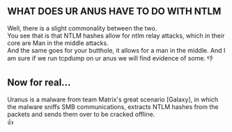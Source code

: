 ## WHAT DOES UR ANUS HAVE TO DO WITH NTLM
Well, there is a slight commonality between the two.<br>
You see that is that NTLM hashes allow for ntlm relay attacks, which in their core are Man in the middle attacks.<br>
And the same goes for your butthole, it allows for a man in the middle. And I am sure if we run tcpdump on ur anus we will find evidence of some.
👎

## Now for real...
Uranus is a malware from team Matrix's great scenario [Galaxy], in which the malware sniffs SMB communications, extracts NTLM hashes from the packets and sends them over to be cracked offline.<br>
👍
